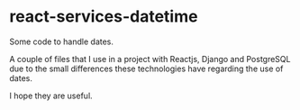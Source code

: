 # react-services-datetime

Some code to handle dates.

A couple of files that I use in a project with Reactjs, Django and PostgreSQL due to the small differences these technologies have regarding the use of dates.

I hope they are useful. 